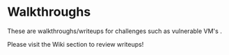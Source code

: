 # Walkthroughs
These are walkthroughs/writeups for challenges such as vulnerable VM's .

Please visit the Wiki section to review writeups!

